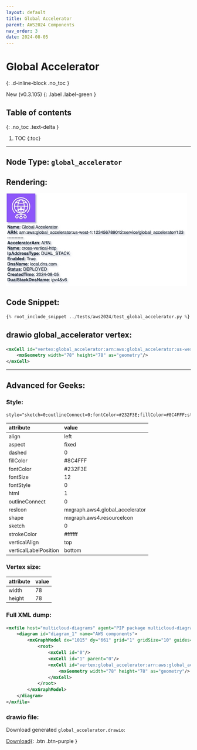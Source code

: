 ```yaml
---
layout: default
title: Global Accelerator
parent: AWS2024 Components
nav_order: 3
date: 2024-08-05
---
```


# Global Accelerator
{: .d-inline-block .no_toc }

New (v0.3.105)
{: .label .label-green }

## Table of contents
{: .no_toc .text-delta }

1. TOC
{:toc}

---


## Node Type: ``global_accelerator``

## Rendering:

![lambda](output/jpg/global_accelerator.jpg)

## Code Snippet:

```python
{% root_include_snippet ../tests/aws2024/test_global_accelerator.py %}
```

## drawio global_accelerator vertex:

```xml
<mxCell id="vertex:global_accelerator:arn:aws:global_accelerator:us-west-1:123456789012:service/global_accelerator/123" parent="1" vertex="1">
    <mxGeometry width="78" height="78" as="geometry"/>
</mxCell>
```
---

## Advanced for Geeks:

### Style:
```html
style="sketch=0;outlineConnect=0;fontColor=#232F3E;fillColor=#8C4FFF;strokeColor=#ffffff;dashed=0;verticalLabelPosition=bottom;verticalAlign=top;align=left;html=1;fontSize=12;fontStyle=0;aspect=fixed;shape=mxgraph.aws4.resourceIcon;resIcon=mxgraph.aws4.global_accelerator;"
```

| attribute | value |
|:----------|:------|
|align| left |
|aspect| fixed |
|dashed| 0 |
|fillColor| #8C4FFF |
|fontColor| #232F3E |
|fontSize| 12 |
|fontStyle| 0 |
|html| 1 |
|outlineConnect| 0 |
|resIcon| mxgraph.aws4.global_accelerator |
|shape| mxgraph.aws4.resourceIcon |
|sketch| 0 |
|strokeColor| #ffffff |
|verticalAlign| top |
|verticalLabelPosition| bottom |

### Vertex size:

| attribute | value |
|:---------|:-----------|
| width    | 78  |
| height   |78|

### Full XML dump:
```xml
<mxfile host="multicloud-diagrams" agent="PIP package multicloud-diagrams. Generate resources in draw.io compatible format for Cloud infrastructure. Copyrights @ Roman Tsypuk 2023. MIT license." type="MultiCloud">
    <diagram id="diagram_1" name="AWS components">
        <mxGraphModel dx="1015" dy="661" grid="1" gridSize="10" guides="1" tooltips="1" connect="1" arrows="1" fold="1" page="1" pageScale="1" pageWidth="850" pageHeight="1100" math="0" shadow="1">
            <root>
                <mxCell id="0"/>
                <mxCell id="1" parent="0"/>
                <mxCell id="vertex:global_accelerator:arn:aws:global_accelerator:us-west-1:123456789012:service/global_accelerator/123" value="&lt;b&gt;Name&lt;/b&gt;: Global Accelerator&lt;BR&gt;&lt;b&gt;ARN&lt;/b&gt;: arn:aws:global_accelerator:us-west-1:123456789012:service/global_accelerator/123&lt;BR&gt;-----------&lt;BR&gt;&lt;b&gt;AcceleratorArn&lt;/b&gt;: ARN&lt;BR&gt;&lt;b&gt;Name&lt;/b&gt;: cross-vertical-http&lt;BR&gt;&lt;b&gt;IpAddressType&lt;/b&gt;: DUAL_STACK&lt;BR&gt;&lt;b&gt;Enabled&lt;/b&gt;: True&lt;BR&gt;&lt;b&gt;DnsName&lt;/b&gt;: local.dns.com&lt;BR&gt;&lt;b&gt;Status&lt;/b&gt;: DEPLOYED&lt;BR&gt;&lt;b&gt;CreatedTime&lt;/b&gt;: 2024-08-05&lt;BR&gt;&lt;b&gt;DualStackDnsName&lt;/b&gt;: ipv4&amp;v6" style="sketch=0;outlineConnect=0;fontColor=#232F3E;fillColor=#8C4FFF;strokeColor=#ffffff;dashed=0;verticalLabelPosition=bottom;verticalAlign=top;align=left;html=1;fontSize=12;fontStyle=0;aspect=fixed;shape=mxgraph.aws4.resourceIcon;resIcon=mxgraph.aws4.global_accelerator;" parent="1" vertex="1">
                    <mxGeometry width="78" height="78" as="geometry"/>
                </mxCell>
            </root>
        </mxGraphModel>
    </diagram>
</mxfile>
```

### drawio file:

Download generated ``global_accelerator.drawio``:

[Download](output/drawio/global_accelerator.drawio){: .btn .btn-purple }